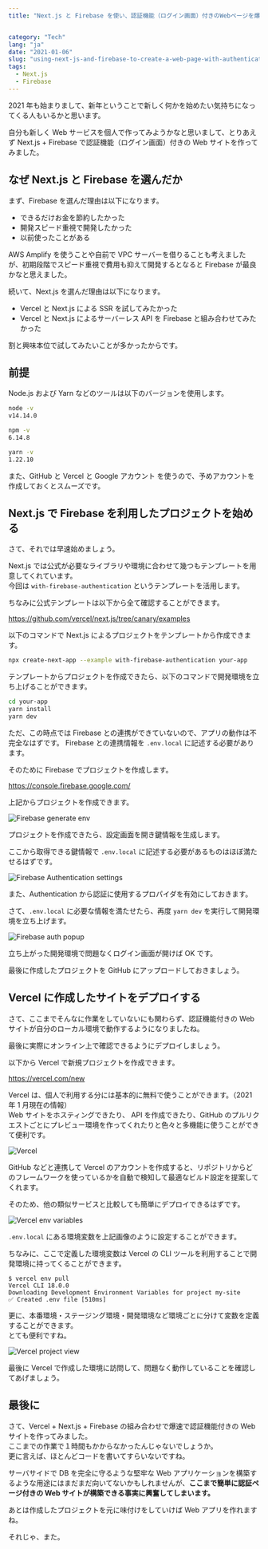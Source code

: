 ```yaml
---
title: "Next.js と Firebase を使い、認証機能（ログイン画面）付きのWebページを爆速で構築する"


category: "Tech"
lang: "ja"
date: "2021-01-06"
slug: "using-next-js-and-firebase-to-create-a-web-page-with-authentication-function"
tags:
  - Next.js
  - Firebase
---
```


2021 年も始まりまして、新年ということで新しく何かを始めたい気持ちになってくる人もいるかと思います。

自分も新しく Web サービスを個人で作ってみようかなと思いまして、とりあえず Next.js + Firebase で認証機能（ログイン画面）付きの Web サイトを作ってみました。

## なぜ Next.js と Firebase を選んだか

まず、Firebase を選んだ理由は以下になります。

- できるだけお金を節約したかった
- 開発スピード重視で開発したかった
- 以前使ったことがある

AWS Amplify を使うことや自前で VPC サーバーを借りることも考えましたが、初期段階でスピード重視で費用も抑えて開発するとなると Firebase が最良かなと思えました。

続いて、Next.js を選んだ理由は以下になります。

- Vercel と Next.js による SSR を試してみたかった
- Vercel と Next.js によるサーバーレス API を Firebase と組み合わせてみたかった

割と興味本位で試してみたいことが多かったからです。

## 前提

Node.js および Yarn などのツールは以下のバージョンを使用します。

```bash
node -v
v14.14.0

npm -v
6.14.8

yarn -v
1.22.10
```

また、GitHub と Vercel と Google アカウント を使うので、予めアカウントを作成しておくとスムーズです。

## Next.js で Firebase を利用したプロジェクトを始める

さて、それでは早速始めましょう。

Next.js では公式が必要なライブラリや環境に合わせて幾つもテンプレートを用意してくれています。  
今回は `with-firebase-authentication` というテンプレートを活用します。

ちなみに公式テンプレートは以下から全て確認することができます。

https://github.com/vercel/next.js/tree/canary/examples

以下のコマンドで Next.js によるプロジェクトをテンプレートから作成できます。

```bash
npx create-next-app --example with-firebase-authentication your-app
```

テンプレートからプロジェクトを作成できたら、以下のコマンドで開発環境を立ち上げることができます。

```bash
cd your-app
yarn install
yarn dev
```

ただ、この時点では Firebase との連携ができていないので、アプリの動作は不完全なはずです。
Firebase との連携情報を `.env.local` に記述する必要があります。

そのために Firebase でプロジェクトを作成します。

https://console.firebase.google.com/

上記からプロジェクトを作成できます。

![Firebase generate env](Firebase-generate-env.png)

プロジェクトを作成できたら、設定画面を開き鍵情報を生成します。

ここから取得できる鍵情報で `.env.local` に記述する必要があるものはほぼ満たせるはずです。

![Firebase Authentication settings](Firebase-Authentication-settings.png)

また、Authentication から認証に使用するプロパイダを有効にしておきます。

さて、`.env.local` に必要な情報を満たせたら、再度 `yarn dev` を実行して開発環境を立ち上げます。

![Firebase auth popup](Firebase-auth-popup.png)

立ち上がった開発環境で問題なくログイン画面が開けば OK です。

最後に作成したプロジェクトを GitHub にアップロードしておきましょう。

## Vercel に作成したサイトをデプロイする

さて、ここまでそんなに作業をしていないにも関わらず、認証機能付きの Web サイトが自分のローカル環境で動作するようになりましたね。

最後に実際にオンライン上で確認できるようにデプロイしましょう。

以下から Vercel で新規プロジェクトを作成できます。

https://vercel.com/new

Vercel は、個人で利用する分には基本的に無料で使うことができます。（2021 年 1 月現在の情報）  
Web サイトをホスティングできたり、 API を作成できたり、GitHub のプルリクエストごとにプレビュー環境を作ってくれたりと色々と多機能に使うことができて便利です。

![Vercel](Vercel-new.png)

GitHub などと連携して Vercel のアカウントを作成すると、リポジトリからどのフレームワークを使っているかを自動で検知して最適なビルド設定を提案してくれます。

そのため、他の類似サービスと比較しても簡単にデプロイできるはずです。

![Vercel env variables](Vercel-env-variables.png)

`.env.local` にある環境変数を上記画像のように設定することができます。

ちなみに、ここで定義した環境変数は Vercel の CLI ツールを利用することで開発環境に持ってくることができます。

```
$ vercel env pull
Vercel CLI 18.0.0
Downloading Development Environment Variables for project my-site
✅ Created .env file [510ms]
```

更に、本番環境・ステージング環境・開発環境など環境ごとに分けて変数を定義することができます。  
とても便利ですね。

![Vercel project view](Vercel-project-view.png)

最後に Vercel で作成した環境に訪問して、問題なく動作していることを確認してあげましょう。

## 最後に

さて、Vercel + Next.js + Firebase の組み合わせで爆速で認証機能付きの Web サイトを作ってみました。  
ここまでの作業で１時間もかからなかったんじゃないでしょうか。  
更に言えば、ほとんどコードを書いてすらいないですね。

サーバサイドで DB を完全に守るような堅牢な Web アプリケーションを構築するような用途にはまだまだ向いてないかもしれませんが、**ここまで簡単に認証ページ付きの Web サイトが構築できる事実に興奮してしまいます。**

あとは作成したプロジェクトを元に味付けをしていけば Web アプリを作れますね。

それじゃ、また。

